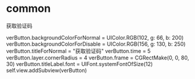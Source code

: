 # common
获取验证码

verButton.backgroundColorForNormal = UIColor.RGB(102, g: 66, b: 200)
verButton.backgroundColorForDisable = UIColor.RGB(156, g: 130, b: 250)
verButton.titleForNormal = "获取验证码"
verButton.time = 5
verButton.layer.cornerRadius = 4
verButton.frame = CGRectMake(0, 0, 80, 30)
verButton.titleLabel.font = UIFont.systemFontOfSize(12)
self.view.addSubview(verButton)

